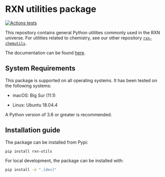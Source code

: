 # RXN utilities package

[![Actions tests](https://github.com/rxn4chemistry/rxn-utilities/actions/workflows/tests.yaml/badge.svg)](https://github.com/rxn4chemistry/rxn-utilities/actions)

This repository contains general Python utilities commonly used in the RXN universe.
For utilities related to chemistry, see our other repository [`rxn-chemutils`](https://github.com/rxn4chemistry/rxn-chemutils).

The documentation can be found [here](https://rxn4chemistry.github.io/rxn-utilities/).

## System Requirements

This package is supported on all operating systems.
It has been tested on the following systems:

+ macOS: Big Sur (11.1)

+ Linux: Ubuntu 18.04.4

A Python version of 3.6 or greater is recommended.

## Installation guide

The package can be installed from Pypi:

```bash
pip install rxn-utils
```

For local development, the package can be installed with:

```bash
pip install -e ".[dev]"
```

